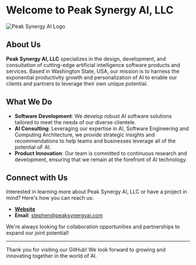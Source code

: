 # Welcome to Peak Synergy AI, LLC

![Peak Synergy AI Logo](../main/peak_synergy_ai_logo.png)

## About Us

**Peak Synergy AI, LLC** specializes in the design, development, and consultation of cutting-edge artificial intelligence software products and services. Based in Washington State, USA, our mission is to harness the exponential productivity growth and personalization of AI to enable our clients and partners to leverage their own unique potential.

## What We Do

- **Software Development**: We develop robust AI software solutions tailored to meet the needs of our diverse clientele.
- **AI Consulting**: Leveraging our expertise in AI, Software Engineering and Computing Architecture, we provide strategic insights and recommendations to help teams and businesses leverage all of the potential oF AI.
- **Product Innovation**: Our team is committed to continuous research and development, ensuring that we remain at the forefront of AI technology.

## Connect with Us

Interested in learning more about Peak Synergy AI, LLC or have a project in mind? Here's how you can reach us:

- **[Website](https://www.peaksynergyai.com)**
- **Email**: [stephen@peaksynergyai.com](mailto:stephen@peaksynergyai.com)

We're always looking for collaboration opportunities and partnerships to expand our joint potential!

---

Thank you for visiting our GitHub! We look forward to growing and innovating together in the world of AI.


